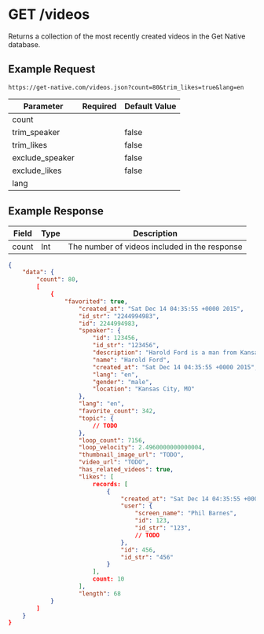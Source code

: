 # GET /videos

Returns a collection of the most recently created videos in the Get Native database.

## Example Request

```
https://get-native.com/videos.json?count=80&trim_likes=true&lang=en
```

| Parameter       | Required | Default Value |
|-----------------|:--------:|---------------|
| count           |          |               |
| trim_speaker    |          | false         |
| trim_likes      |          | false         |
| exclude_speaker |          | false         |
| exclude_likes   |          | false         |
| lang            |          |               |

## Example Response

| Field | Type | Description                                   |
|-------|------|-----------------------------------------------|
| count | Int  | The number of videos included in the response |

```json
{
	"data": {
		"count": 80,
		[
			{
				"favorited": true,
					"created_at": "Sat Dec 14 04:35:55 +0000 2015",
					"id_str": "2244994983",
					"id": 2244994983,
					"speaker": {
						"id": 123456,
						"id_str": "123456",
						"description": "Harold Ford is a man from Kansas City, MO. He loves the Chiefs and listens to samba.",
						"name": "Harold Ford",
						"created_at": "Sat Dec 14 04:35:55 +0000 2015",
						"lang": "en",
						"gender": "male",
						"location": "Kansas City, MO"
					},
					"lang": "en",
					"favorite_count": 342,
					"topic": {
						// TODO
					},
					"loop_count": 7156,
					"loop_velocity": 2.4960000000000004,
					"thumbnail_image_url": "TODO",
					"video_url": "TODO",
					"has_related_videos": true,
					"likes": [
						records: [
							{
								"created_at": "Sat Dec 14 04:35:55 +0000 2015",
								"user": {
									"screen_name": "Phil Barnes",
									"id": 123,
									"id_str": "123",
									// TODO
								},
								"id": 456,
								"id_str": "456"
							}
						],
						count: 10
					],
					"length": 68
			}
		]
	}
}
```